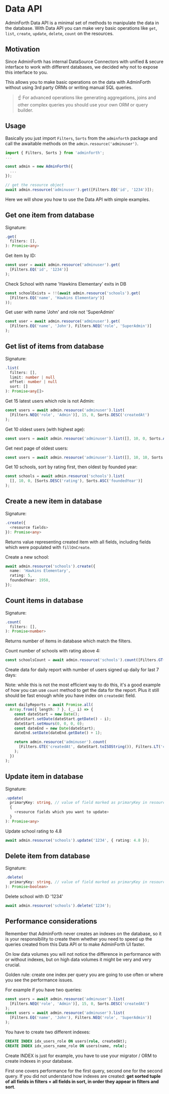 # Data API

AdminForth Data API is a minimal set of methods to manipulate the data in the database. 
With Data API you can make very basic operations like `get`, `list`, `create`, `update`, `delete`, `count` on the resources.

## Motivation

Since AdminForth has internal DataSource Connectors with unified & secure interface to work with different databases, we decided
why not to expose this interface to you. 

This allows you to make basic operations on the data with AdminForth without using 3rd party ORMs or writing manual SQL queries.

> ☝️ For advanced operations like generating aggregations, joins and other complex queries you should use your own ORM or query builder.

## Usage

Basically you just import `Filters`, `Sorts` from the `adminforth` package and call the awaitable methods on the `admin.resource('adminuser')`.

```ts
import { Filters, Sorts } from 'adminforth';
...

const admin = new AdminForth({
  ...
});

// get the resource object
await admin.resource('adminuser').get([Filters.EQ('id', '1234')]);
```

Here we will show you how to use the Data API with simple examples.

## Get one item from database


Signature:

```ts
.get(
  filters: [],
): Promise<any>
```

Get item by ID:

```ts
const user = await admin.resource('adminuser').get(
  [Filters.EQ('id', '1234')]
);
```

Check School with name 'Hawkins Elementary' exits in DB

```ts
const schoolExists = !!(await admin.resource('schools').get(
  [Filters.EQ('name', 'Hawkins Elementary')]
));
```


Get user with name 'John' and role not 'SuperAdmin'

```ts
const user = await admin.resource('adminuser').get(
  [Filters.EQ('name', 'John'), Filters.NEQ('role', 'SuperAdmin')]
);
```

## Get list of items from database


Signature:

```ts
.list(
  filters: [],
  limit: number | null
  offset: number | null
  sort: []
): Promise<any[]>
```

Get 15 latest users which role is not Admin:

```ts
const users = await admin.resource('adminuser').list(
  [Filters.NEQ('role', 'Admin')], 15, 0, Sorts.DESC('createdAt')
);
```

Get 10 oldest users (with highest age):

```ts
const users = await admin.resource('adminuser').list([], 10, 0, Sorts.ASC('age'));
```

Get next page of oldest users:

```ts
const users = await admin.resource('adminuser').list([], 10, 10, Sorts.ASC('age'));
```

Get 10 schools, sort by rating first, then oldest by founded year:

```ts
const schools = await admin.resource('schools').list(
  [], 10, 0, [Sorts.DESC('rating'), Sorts.ASC('foundedYear')]
);
```

## Create a new item in database

Signature:

```ts
.create({
  <resource fields>
}): Promise<any>
```

Returns value representing created item with all fields, including fields which were populated with `fillOnCreate`.

Create a new school:

```ts
await admin.resource('schools').create({
  name: 'Hawkins Elementary',
  rating: 5,
  foundedYear: 1950,
});
```

## Count items in database

Signature:

```ts
.count(
  filters: [],
): Promise<number>
```

Returns number of items in database which match the filters.

Count number of schools with rating above 4:

```ts
const schoolsCount = await admin.resource('schools').count([Filters.GT('rating', 4)]);
```

Create data for daily report with number of users signed up daily for last 7 days:

Note: while this is not the most efficient way to do this, it's a good example of how you can use `count` method to get the data for the report.
Plus it still should be fast enough while you have index on `createdAt` field.

```ts
const dailyReports = await Promise.all(
  Array.from({ length: 7 }, (_, i) => {
    const dateStart = new Date();
    dateStart.setDate(dateStart.getDate() - i);
    dateStart.setHours(0, 0, 0, 0);
    const dateEnd = new Date(dateStart);
    dateEnd.setDate(dateEnd.getDate() + 1);

    return admin.resource('adminuser').count(
      [Filters.GTE('createdAt', dateStart.toISOString()), Filters.LT('createdAt', dateEnd.toISOString())]
    );
  })
);
```

## Update item in database

Signature:

```ts
.update(
  primaryKey: string, // value of field marked as primaryKey in resource configuration
  {
    <resource fields which you want to update>
  }
): Promise<any>
```

Update school rating to 4.8

```ts
await admin.resource('schools').update('1234', { rating: 4.8 });
```

## Delete item from database

Signature:

```ts
.delete(
  primaryKey: string, // value of field marked as primaryKey in resource configuration
): Promise<boolean>
```

Delete school with ID '1234'

```ts
await admin.resource('schools').delete('1234');
```


## Performance considerations

Remember that AdminForth never creates an indexes on the database, so it is your responsibility to create them whether you need to speed up
the queries created from this Data API or to make AdminForth UI faster.

On low data volumes you will not notice the difference in performance with or without indexes, but on high data volumes it might be very and  very crucial.

Golden rule: create one index per query you are going to use often or where you see the performance issues.

For example if you have two queries:

```ts
const users = await admin.resource('adminuser').list(
  [Filters.NEQ('role', 'Admin')], 15, 0, Sorts.DESC('createdAt')
);
const users = await admin.resource('adminuser').list(
  [Filters.EQ('name', 'John'), Filters.NEQ('role', 'SuperAdmin')]
);
```
You have to create two different indexes:

```sql
CREATE INDEX idx_users_role ON users(role, createdAt);
CREATE INDEX idx_users_name_role ON users(name, role);
```

Create INDEX is just for example, you have to use your migrator / ORM to create indexes in your database.

First one covers performance for the first query, second one for the second query. 
If you did not understand how indexes are created: **get sorted tuple of all fields in filters + all fields in sort,
in order they appear in filters and sort**.